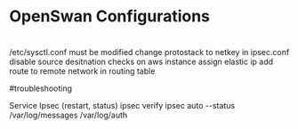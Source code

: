 #
# OpenSwan Configurations
#

/etc/sysctl.conf must be modified
change protostack to netkey in ipsec.conf
disable source desitnation checks on aws instance
assign elastic ip
add route to remote network in routing table


#troubleshooting

Service Ipsec (restart, status)
ipsec verify
ipsec auto --status
/var/log/messages
/var/log/auth